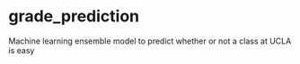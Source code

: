 # grade_prediction
Machine learning ensemble model to predict whether or not a class at UCLA is easy 
